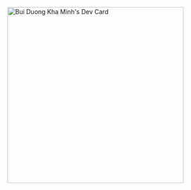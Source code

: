 <a href="https://app.daily.dev/devm"><img src="https://api.daily.dev/devcards/8562899bab184c7fa22bcd6bb989defe.png?r=9gw" width="400" alt="Bui Duong Kha Minh's Dev Card"/></a>
